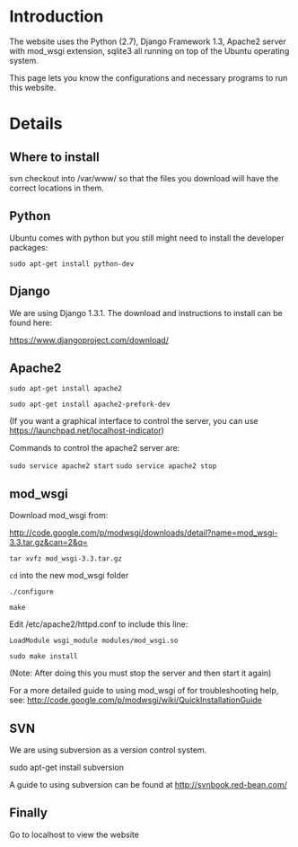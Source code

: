 # Introduction #

The website uses the Python (2.7), Django Framework 1.3, Apache2 server with mod\_wsgi extension, sqlite3 all running on top of the Ubuntu operating system.

This page lets you know the configurations and necessary programs to run this website.


# Details #

## Where to install ##

svn checkout into /var/www/ so that the files you download will have the correct locations in them.

## Python ##

Ubuntu comes with python but you still might need to install the developer packages:

`sudo apt-get install python-dev`

## Django ##

We are using Django 1.3.1. The download and instructions to install can be found here:

https://www.djangoproject.com/download/

## Apache2 ##

`sudo apt-get install apache2`

`sudo apt-get install apache2-prefork-dev`

(If you want a graphical interface to control the server, you can use https://launchpad.net/localhost-indicator)

Commands to control the apache2 server are:

`sudo service apache2 start`
`sudo service apache2 stop`

## mod\_wsgi ##

Download mod\_wsgi from:

http://code.google.com/p/modwsgi/downloads/detail?name=mod_wsgi-3.3.tar.gz&can=2&q=

`tar xvfz mod_wsgi-3.3.tar.gz`

`cd` into the new mod\_wsgi folder

`./configure`

`make`

Edit /etc/apache2/httpd.conf to include this line:

`LoadModule wsgi_module modules/mod_wsgi.so`

`sudo make install`


(Note: After doing this you must stop the server and then start it again)

For a more detailed guide to using mod\_wsgi of for troubleshooting help, see:
http://code.google.com/p/modwsgi/wiki/QuickInstallationGuide

## SVN ##

We are using subversion as a version control system.

sudo apt-get install subversion

A guide to using subversion can be found at http://svnbook.red-bean.com/

## Finally ##

Go to localhost to view the website
